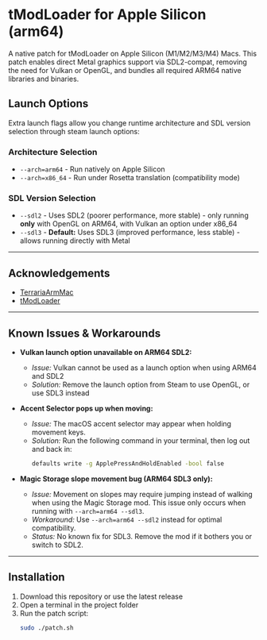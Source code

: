 # tModLoader for Apple Silicon (arm64)

A native patch for tModLoader on Apple Silicon (M1/M2/M3/M4) Macs. This patch enables direct Metal graphics support via SDL2-compat, removing the need for Vulkan or OpenGL, and bundles all required ARM64 native libraries and binaries.

## Launch Options

Extra launch flags allow you change runtime architecture and SDL version selection through steam launch options:

### Architecture Selection
- `--arch=arm64` - Run natively on Apple Silicon
- `--arch=x86_64` - Run under Rosetta translation (compatibility mode)

### SDL Version Selection
- `--sdl2` - Uses SDL2 (poorer performance, more stable) - only running **only** with OpenGL on ARM64, with Vulkan an option under x86_64
- `--sdl3` - **Default:** Uses SDL3 (improved performance, less stable) - allows running directly with Metal

---

## Acknowledgements

- [TerrariaArmMac](https://github.com/Candygoblen123/TerrariaArmMac)
- [tModLoader](https://github.com/tModLoader/tModLoader)

---

## Known Issues & Workarounds

- **Vulkan launch option unavailable on ARM64 SDL2:**
  - *Issue:* Vulkan cannot be used as a launch option when using ARM64 and SDL2
  - *Solution:* Remove the launch option from Steam to use OpenGL, or use SDL3 instead

- **Accent Selector pops up when moving:**
  - *Issue:* The macOS accent selector may appear when holding movement keys.
  - *Solution:* Run the following command in your terminal, then log out and back in:
    ```sh
    defaults write -g ApplePressAndHoldEnabled -bool false
    ```

- **Magic Storage slope movement bug (ARM64 SDL3 only):**
  - *Issue:* Movement on slopes may require jumping instead of walking when using the Magic Storage mod. This issue only occurs when running with `--arch=arm64 --sdl3`.
  - *Workaround:* Use `--arch=arm64 --sdl2` instead for optimal compatibility.
  - *Status:* No known fix for SDL3. Remove the mod if it bothers you or switch to SDL2.

---

## Installation

1. Download this repository or use the latest release
2. Open a terminal in the project folder
3. Run the patch script:
   ```sh
   sudo ./patch.sh
